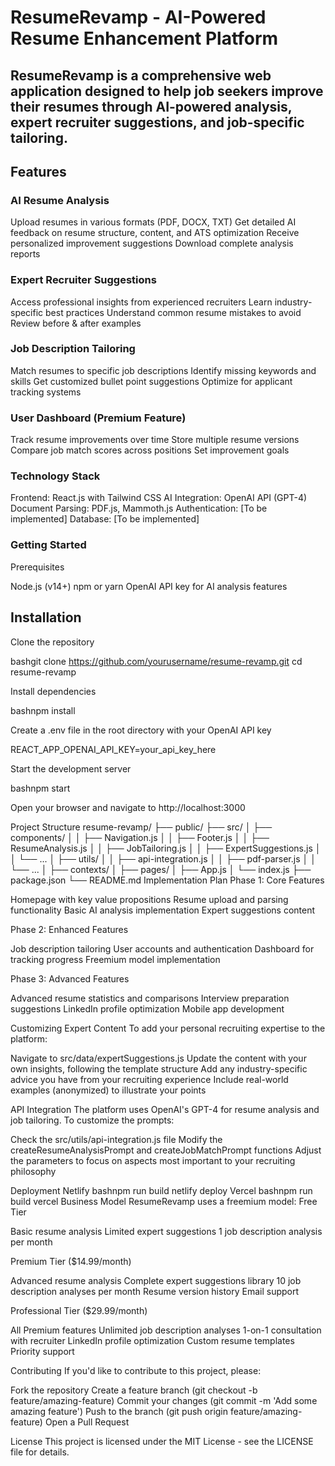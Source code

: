 # ResumeRevamp - AI-Powered Resume Enhancement Platform
## ResumeRevamp is a comprehensive web application designed to help job seekers improve their resumes through AI-powered analysis, expert recruiter suggestions, and job-specific tailoring.

## Features
### AI Resume Analysis

Upload resumes in various formats (PDF, DOCX, TXT)
Get detailed AI feedback on resume structure, content, and ATS optimization
Receive personalized improvement suggestions
Download complete analysis reports

### Expert Recruiter Suggestions

Access professional insights from experienced recruiters
Learn industry-specific best practices
Understand common resume mistakes to avoid
Review before & after examples

### Job Description Tailoring

Match resumes to specific job descriptions
Identify missing keywords and skills
Get customized bullet point suggestions
Optimize for applicant tracking systems

### User Dashboard (Premium Feature)

Track resume improvements over time
Store multiple resume versions
Compare job match scores across positions
Set improvement goals

### Technology Stack

Frontend: React.js with Tailwind CSS
AI Integration: OpenAI API (GPT-4)
Document Parsing: PDF.js, Mammoth.js
Authentication: [To be implemented]
Database: [To be implemented]

### Getting Started
Prerequisites

Node.js (v14+)
npm or yarn
OpenAI API key for AI analysis features

## Installation

Clone the repository

bashgit clone https://github.com/yourusername/resume-revamp.git
cd resume-revamp

Install dependencies

bashnpm install

Create a .env file in the root directory with your OpenAI API key

REACT_APP_OPENAI_API_KEY=your_api_key_here

Start the development server

bashnpm start

Open your browser and navigate to http://localhost:3000

Project Structure
resume-revamp/
├── public/
├── src/
│   ├── components/
│   │   ├── Navigation.js
│   │   ├── Footer.js
│   │   ├── ResumeAnalysis.js
│   │   ├── JobTailoring.js
│   │   ├── ExpertSuggestions.js
│   │   └── ... 
│   ├── utils/
│   │   ├── api-integration.js
│   │   ├── pdf-parser.js
│   │   └── ...
│   ├── contexts/
│   ├── pages/
│   ├── App.js
│   └── index.js
├── package.json
└── README.md
Implementation Plan
Phase 1: Core Features

Homepage with key value propositions
Resume upload and parsing functionality
Basic AI analysis implementation
Expert suggestions content

Phase 2: Enhanced Features

Job description tailoring
User accounts and authentication
Dashboard for tracking progress
Freemium model implementation

Phase 3: Advanced Features

Advanced resume statistics and comparisons
Interview preparation suggestions
LinkedIn profile optimization
Mobile app development

Customizing Expert Content
To add your personal recruiting expertise to the platform:

Navigate to src/data/expertSuggestions.js
Update the content with your own insights, following the template structure
Add any industry-specific advice you have from your recruiting experience
Include real-world examples (anonymized) to illustrate your points

API Integration
The platform uses OpenAI's GPT-4 for resume analysis and job tailoring. To customize the prompts:

Check the src/utils/api-integration.js file
Modify the createResumeAnalysisPrompt and createJobMatchPrompt functions
Adjust the parameters to focus on aspects most important to your recruiting philosophy

Deployment
Netlify
bashnpm run build
netlify deploy
Vercel
bashnpm run build
vercel
Business Model
ResumeRevamp uses a freemium model:
Free Tier

Basic resume analysis
Limited expert suggestions
1 job description analysis per month

Premium Tier ($14.99/month)

Advanced resume analysis
Complete expert suggestions library
10 job description analyses per month
Resume version history
Email support

Professional Tier ($29.99/month)

All Premium features
Unlimited job description analyses
1-on-1 consultation with recruiter
LinkedIn profile optimization
Custom resume templates
Priority support

Contributing
If you'd like to contribute to this project, please:

Fork the repository
Create a feature branch (git checkout -b feature/amazing-feature)
Commit your changes (git commit -m 'Add some amazing feature')
Push to the branch (git push origin feature/amazing-feature)
Open a Pull Request

License
This project is licensed under the MIT License - see the LICENSE file for details.
